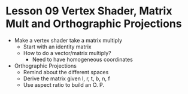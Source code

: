 Lesson 09 Vertex Shader, Matrix Mult and Orthographic Projections
=================================================================

* Make a vertex shader take a matrix multiply
  * Start with an identity matrix
  * How to do a vector/matrix multiply?
    * Need to have homogeneous coordinates
* Orthographic Projections
  * Remind about the different spaces
  * Derive the matrix given l, r, t, b, n, f
  * Use aspect ratio to build an O. P.
